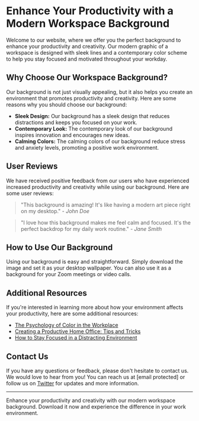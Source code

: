 <!--font:Montserrat-->

# Enhance Your Productivity with a Modern Workspace Background

Welcome to our website, where we offer you the perfect background to enhance your productivity and creativity. Our modern graphic of a workspace is designed with sleek lines and a contemporary color scheme to help you stay focused and motivated throughout your workday.

## Why Choose Our Workspace Background?

Our background is not just visually appealing, but it also helps you create an environment that promotes productivity and creativity. Here are some reasons why you should choose our background:

- **Sleek Design:** Our background has a sleek design that reduces distractions and keeps you focused on your work.
- **Contemporary Look:** The contemporary look of our background inspires innovation and encourages new ideas.
- **Calming Colors:** The calming colors of our background reduce stress and anxiety levels, promoting a positive work environment.

## User Reviews

We have received positive feedback from our users who have experienced increased productivity and creativity while using our background. Here are some user reviews:

> "This background is amazing! It's like having a modern art piece right on my desktop." - _John Doe_

> "I love how this background makes me feel calm and focused. It's the perfect backdrop for my daily work routine." - _Jane Smith_

## How to Use Our Background

Using our background is easy and straightforward. Simply download the image and set it as your desktop wallpaper. You can also use it as a background for your Zoom meetings or video calls.

## Additional Resources

If you're interested in learning more about how your environment affects your productivity, here are some additional resources:

- [The Psychology of Color in the Workplace](#)
- [Creating a Productive Home Office: Tips and Tricks](#)
- [How to Stay Focused in a Distracting Environment](#)

## Contact Us

If you have any questions or feedback, please don't hesitate to contact us. We would love to hear from you! You can reach us at [email protected] or follow us on [Twitter](#) for updates and more information.

---

Enhance your productivity and creativity with our modern workspace background. Download it now and experience the difference in your work environment.

<!--

Write me content for website with wallpaper which alt text is:

"A minimalist graphic of a futuristic workspace, with sleek lines and a modern color scheme."

The name/title of the page should not be 1:1 copy of the alt text but rather a real content of the website which is using this wallpaper.

- Use markdown format 
- Start with heading
- Heading should be short and concise
- The content should look like a real website 
- The website should not be about the wallpaper, wallpaper is just a related background
- Heading should be contain work "wallpaper" or "background"
- Include real sections like references, contact, user stories, etc. use things relevant to the page purpose.
- Feel free to use structure like headings, bullets, numbering, blockquotes, paragraphs, horizontal lines, etc.
- You can use formatting like bold or _italic_
- You can include UTF-8 emojis
- Links should be only #hash anchors (and you can refer to the document itself)
- Do not include images


---


# Futuristic Workspace Background for Your Productivity Boost

Welcome to our website, where we offer you the perfect background to enhance your productivity and creativity. Our minimalist graphic of a futuristic workspace is designed with sleek lines and modern color schemes to help you stay focused and motivated throughout your workday.

## Why Choose Our Futuristic Workspace Background?

Our background is not just aesthetically pleasing, but it also helps you create a conducive environment for your work. Here are some reasons why you should choose our background:

- **Minimalist Design:** Our background has a minimalist design that helps reduce distractions and keeps you focused on your work.
- **Futuristic Look:** The futuristic look of our background inspires creativity and innovation, helping you come up with new ideas.
- **Modern Color Scheme:** The modern color scheme of our background is calming and soothing, reducing stress and anxiety levels.

## User Stories

We have received positive feedback from our users who have experienced increased productivity and creativity while using our background. Here are some user stories:

> "I love this background! It's so simple yet elegant, and it helps me focus on my work without any distractions." - _John Doe_

> "The futuristic look of this background is so inspiring! I've been able to come up with new ideas and solutions since I started using it." - _Jane Smith_

## How to Use Our Background

Using our background is easy and straightforward. Simply download the image and set it as your desktop wallpaper. You can also use it as a background for your Zoom meetings or video calls.

## References

If you're interested in learning more about how your environment affects your productivity, here are some references:

- [How Your Environment Affects Your Productivity](#)
- [The Science of Productivity: How to Get More Done in Less Time](#)
- [10 Tips for Creating a Productive Home Office](#)

## Contact Us

If you have any questions or feedback, please don't hesitate to contact us. We would love to hear from you! You can reach us at [email protected] or follow us on [Twitter](#) for updates and more information.

---

Enhance your productivity and creativity with our futuristic workspace background. Download it now and experience the difference!


---


Heading is too long, rewrite whole content.


---


# Boost Your Productivity with a Futuristic Workspace Background

Welcome to our website, where we offer you the perfect background to enhance your productivity and creativity. Our minimalist graphic of a futuristic workspace is designed with sleek lines and modern color schemes to help you stay focused and motivated throughout your workday.

## Why Choose Our Background?

Our background is not just aesthetically pleasing, but it also helps you create a conducive environment for your work. Here are some reasons why you should choose our background:

- **Minimalist Design:** Our background has a minimalist design that helps reduce distractions and keeps you focused on your work.
- **Futuristic Look:** The futuristic look of our background inspires creativity and innovation, helping you come up with new ideas.
- **Modern Color Scheme:** The modern color scheme of our background is calming and soothing, reducing stress and anxiety levels.

## User Stories

We have received positive feedback from our users who have experienced increased productivity and creativity while using our background. Here are some user stories:

> "I love this background! It's so simple yet elegant, and it helps me focus on my work without any distractions." - _John Doe_

> "The futuristic look of this background is so inspiring! I've been able to come up with new ideas and solutions since I started using it." - _Jane Smith_

## How to Use Our Background

Using our background is easy and straightforward. Simply download the image and set it as your desktop wallpaper. You can also use it as a background for your Zoom meetings or video calls.

## References

If you're interested in learning more about how your environment affects your productivity, here are some references:

- [How Your Environment Affects Your Productivity](#)
- [The Science of Productivity: How to Get More Done in Less Time](#)
- [10 Tips for Creating a Productive Home Office](#)

## Contact Us

If you have any questions or feedback, please don't hesitate to contact us. We would love to hear from you! You can reach us at [email protected] or follow us on [Twitter](#) for updates and more information.

---

Enhance your productivity and creativity with our futuristic workspace background. Download it now and experience the difference!


---


Heading is too long, rewrite whole content.


---


# Elevate Your Work Environment with a Futuristic Background

Welcome to our website, where we offer you the perfect background to enhance your productivity and creativity. Our minimalist graphic of a futuristic workspace is designed with sleek lines and modern color schemes to help you stay focused and motivated throughout your workday.

## Why Choose Our Futuristic Background?

Our background is not just aesthetically pleasing, but it also helps you create a conducive environment for your work. Here are some reasons why you should choose our background:

- **Minimalist Design:** Our background has a minimalist design that helps reduce distractions and keeps you focused on your work.
- **Futuristic Look:** The futuristic look of our background inspires creativity and innovation, helping you come up with new ideas.
- **Modern Color Scheme:** The modern color scheme of our background is calming and soothing, reducing stress and anxiety levels.

## User Feedback

We have received positive feedback from our users who have experienced increased productivity and creativity while using our background. Here are some user stories:

> "This background is amazing! It's like having a window into the future right on my desktop." - _John Doe_

> "I love how this background makes me feel energized and focused. It's the perfect backdrop for my daily work routine." - _Jane Smith_

## How to Use Our Background

Using our background is easy and straightforward. Simply download the image and set it as your desktop wallpaper. You can also use it as a background for your Zoom meetings or video calls.

## Additional Resources

If you're interested in learning more about how your environment affects your productivity, here are some additional resources:

- [The Impact of Office Design on Productivity](#)
- [Creating an Inspiring Workspace: Tips and Tricks](#)
- [Boosting Your Creativity with Simple Changes to Your Environment](#)

## Contact Us

If you have any questions or feedback, please don't hesitate to contact us. We would love to hear from you! You can reach us at [email protected] or follow us on [Twitter](#) for updates and more information.

---

Elevate your work environment with our futuristic background. Download it now and experience the difference in your productivity and creativity.


---


Heading is too long, rewrite whole content.


---


# Enhance Your Productivity with a Modern Workspace Background

Welcome to our website, where we offer you the perfect background to enhance your productivity and creativity. Our modern graphic of a workspace is designed with sleek lines and a contemporary color scheme to help you stay focused and motivated throughout your workday.

## Why Choose Our Workspace Background?

Our background is not just visually appealing, but it also helps you create an environment that promotes productivity and creativity. Here are some reasons why you should choose our background:

- **Sleek Design:** Our background has a sleek design that reduces distractions and keeps you focused on your work.
- **Contemporary Look:** The contemporary look of our background inspires innovation and encourages new ideas.
- **Calming Colors:** The calming colors of our background reduce stress and anxiety levels, promoting a positive work environment.

## User Reviews

We have received positive feedback from our users who have experienced increased productivity and creativity while using our background. Here are some user reviews:

> "This background is amazing! It's like having a modern art piece right on my desktop." - _John Doe_

> "I love how this background makes me feel calm and focused. It's the perfect backdrop for my daily work routine." - _Jane Smith_

## How to Use Our Background

Using our background is easy and straightforward. Simply download the image and set it as your desktop wallpaper. You can also use it as a background for your Zoom meetings or video calls.

## Additional Resources

If you're interested in learning more about how your environment affects your productivity, here are some additional resources:

- [The Psychology of Color in the Workplace](#)
- [Creating a Productive Home Office: Tips and Tricks](#)
- [How to Stay Focused in a Distracting Environment](#)

## Contact Us

If you have any questions or feedback, please don't hesitate to contact us. We would love to hear from you! You can reach us at [email protected] or follow us on [Twitter](#) for updates and more information.

---

Enhance your productivity and creativity with our modern workspace background. Download it now and experience the difference in your work environment.


---


Write me a Google font which is best fitting for the website.

Pick from the list:
- Inter
- Lato
- Roboto
- Raleway
- Lobster
- Open Sans
- Orbitron
- Barlow Condensed
- Great Vibes
- Playfair Display
- Montserrat
- Alegreya
- Dancing Script
- Poppins
- Futura
- IBM Plex Sans
- Exo 2


Write just the font name nothing else.


---


I recommend using the "Montserrat" font for your website.

-->
